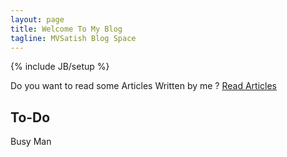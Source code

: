 ```yaml
---
layout: page
title: Welcome To My Blog
tagline: MVSatish Blog Space
---
```

{% include JB/setup %}

Do you want to read some Articles Written by me ? <a href="/blogentries.html#articles-ref"> Read Articles</a>

## To-Do

Busy Man

